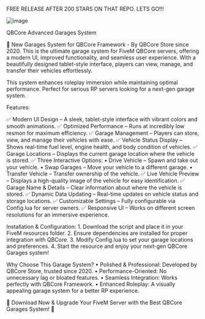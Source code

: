 FREE RELEASE AFTER 200 STARS ON THAT REPO. LETS GO!!!

![image](https://github.com/user-attachments/assets/37a011f9-31ff-4797-b429-bcc68f735916)


QBCore Advanced Garages System

🚗 New Garages System for QBCore Framework - By QBCore Store since 2020.
This is the ultimate garage system for FiveM QBCore servers, offering a modern UI, improved functionality, and seamless user experience. With a beautifully designed tablet-style interface, players can view, manage, and transfer their vehicles effortlessly.

This system enhances roleplay immersion while maintaining optimal performance. Perfect for serious RP servers looking for a next-gen garage system.

Features:

✅ Modern UI Design – A sleek, tablet-style interface with vibrant colors and smooth animations.
✅ Optimized Performance – Runs at incredibly low resmon for maximum efficiency.
✅ Garage Management – Players can store, view, and manage their vehicles with ease.
✅ Vehicle Status Display – Shows real-time fuel level, engine health, and body condition of vehicles.
✅ Garage Locations – Displays the current garage location where the vehicle is stored.
✅ Three Interactive Options:
	•	Drive Vehicle – Spawn and take out your vehicle.
	•	Swap Garages – Move your vehicle to a different garage.
	•	Transfer Vehicle – Transfer ownership of the vehicle.
✅ Live Vehicle Preview – Displays a high-quality image of the vehicle for easy identification.
✅ Garage Name & Details – Clear information about where the vehicle is stored.
✅ Dynamic Data Updating – Real-time updates on vehicle status and storage locations.
✅ Customizable Settings – Fully configurable via Config.lua for server owners.
✅ Responsive UI – Works on different screen resolutions for an immersive experience.

Installation & Configuration:
	1.	Download the script and place it in your FiveM resources folder.
	2.	Ensure dependencies are installed for proper integration with QBCore.
	3.	Modify Config.lua to set your garage locations and preferences.
	4.	Start the resource and enjoy your next-gen QBCore Garages system!

Why Choose This Garage System?
	•	Polished & Professional: Developed by QBCore Store, trusted since 2020.
	•	Performance-Oriented: No unnecessary lag or bloated features.
	•	Seamless Integration: Works perfectly with QBCore Framework.
	•	Enhanced Roleplay: A visually appealing garage system for a better RP experience.

💾 Download Now & Upgrade Your FiveM Server with the Best QBCore Garages System! 🚀
